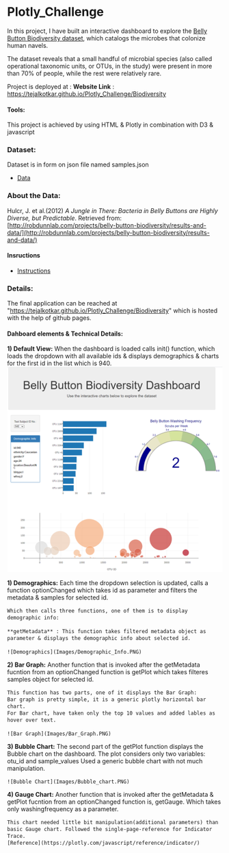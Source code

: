 # Plotly_Challenge

In this project, I have built an interactive dashboard to explore the [Belly Button Biodiversity dataset](http://robdunnlab.com/projects/belly-button-biodiversity/), which catalogs the microbes that colonize human navels.

The dataset reveals that a small handful of microbial species (also called operational taxonomic units, or OTUs, in the study) were present in more than 70% of people, while the rest were relatively rare.

Project is deployed at :
**Website Link** : https://tejalkotkar.github.io/Plotly_Challenge/Biodiversity

#### Tools:
This project is achieved by using HTML & Plotly in combination with D3 & javascript


### Dataset:
Dataset is in form on json file named samples.json 
* [Data](Biodiversity/samples.json)

### About the Data:

Hulcr, J. et al.(2012) _A Jungle in There: Bacteria in Belly Buttons are Highly Diverse, but Predictable_. Retrieved from: [http://robdunnlab.com/projects/belly-button-biodiversity/results-and-data/](http://robdunnlab.com/projects/belly-button-biodiversity/results-and-data/)

#### Insructions 
* [Instructions](Instructions/Instructions.md)

### Details:
The final application can be reached at "https://tejalkotkar.github.io/Plotly_Challenge/Biodiversity" which is hosted with the help of github pages.

#### Dahboard elements & Technical Details:

**1) Default View:** 
   When the dashboard is loaded calls init() function, which loads the dropdown with all available ids & displays demographics & charts for the first id in the list which is 940. 
   ![Dashboard](Images/Dashboard.PNG)

**1) Demographics:**
    Each time the dropdown selection is updated, calls a function optionChanged which takes id as parameter and filters the metadata & samples for selected id.
    
    Which then calls three functions, one of them is to display demographic info:

    **getMetadata** : This function takes filtered metadata object as parameter & displays the demographic info about selected id.

    ![Demographics](Images/Demographic_Info.PNG)


**2) Bar Graph:**
    Another function that is invoked after the getMetadata fucntion from an optionChanged function is getPlot which takes filteres samples object for selected id.

    This function has two parts, one of it displays the Bar Graph:
    Bar graph is pretty simple, it is a generic plotly horizontal bar chart.
    For Bar chart, have taken only the top 10 values and added lables as hover over text.

    ![Bar Graph](Images/Bar_Graph.PNG)

**3) Bubble Chart:**
    The second part of the getPlot function displays the Bubble chart on the dashboard. The plot considers only two variables: otu_id and sample_values
    Used a generic bubble chart with not much manipulation.
    
    ![Bubble Chart](Images/Bubble_chart.PNG)

**4) Gauge Chart:**
    Another function that is invoked after the getMetadata & getPlot fucntion from an optionChanged function is, getGauge. Which takes only washingfrequency as a parameter.

    This chart needed little bit manipulation(additional parameters) than basic Gauge chart. Followed the single-page-reference for Indicator Trace.
    [Reference](https://plotly.com/javascript/reference/indicator/)
